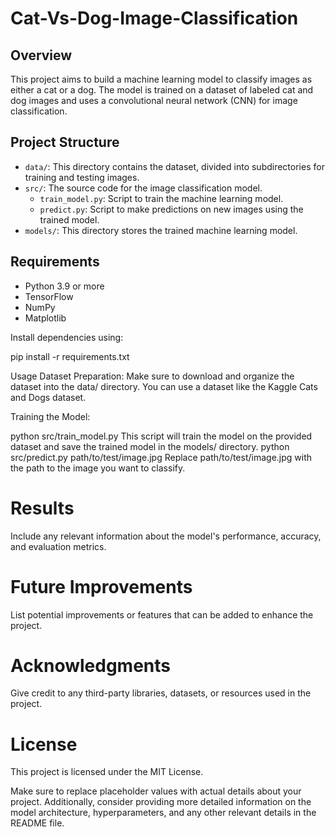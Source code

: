 # Cat-Vs-Dog-Image-Classification


## Overview
This project aims to build a machine learning model to classify images as either a cat or a dog. The model is trained on a dataset of labeled cat and dog images and uses a convolutional neural network (CNN) for image classification.

## Project Structure
- `data/`: This directory contains the dataset, divided into subdirectories for training and testing images.
- `src/`: The source code for the image classification model.
  - `train_model.py`: Script to train the machine learning model.
  - `predict.py`: Script to make predictions on new images using the trained model.
- `models/`: This directory stores the trained machine learning model.

## Requirements
- Python 3.9 or more
- TensorFlow
- NumPy
- Matplotlib

Install dependencies using:

pip install -r requirements.txt

Usage
Dataset Preparation: Make sure to download and organize the dataset into the data/ directory. You can use a dataset like the Kaggle Cats and Dogs dataset.

Training the Model:

python src/train_model.py
This script will train the model on the provided dataset and save the trained model in the models/ directory.
python src/predict.py path/to/test/image.jpg
Replace path/to/test/image.jpg with the path to the image you want to classify.

# Results
Include any relevant information about the model's performance, accuracy, and evaluation metrics.

# Future Improvements
List potential improvements or features that can be added to enhance the project.

# Acknowledgments
Give credit to any third-party libraries, datasets, or resources used in the project.

# License
This project is licensed under the MIT License.


Make sure to replace placeholder values with actual details about your project. Additionally, consider providing more detailed information on the model architecture, hyperparameters, and any other relevant details in the README file.
